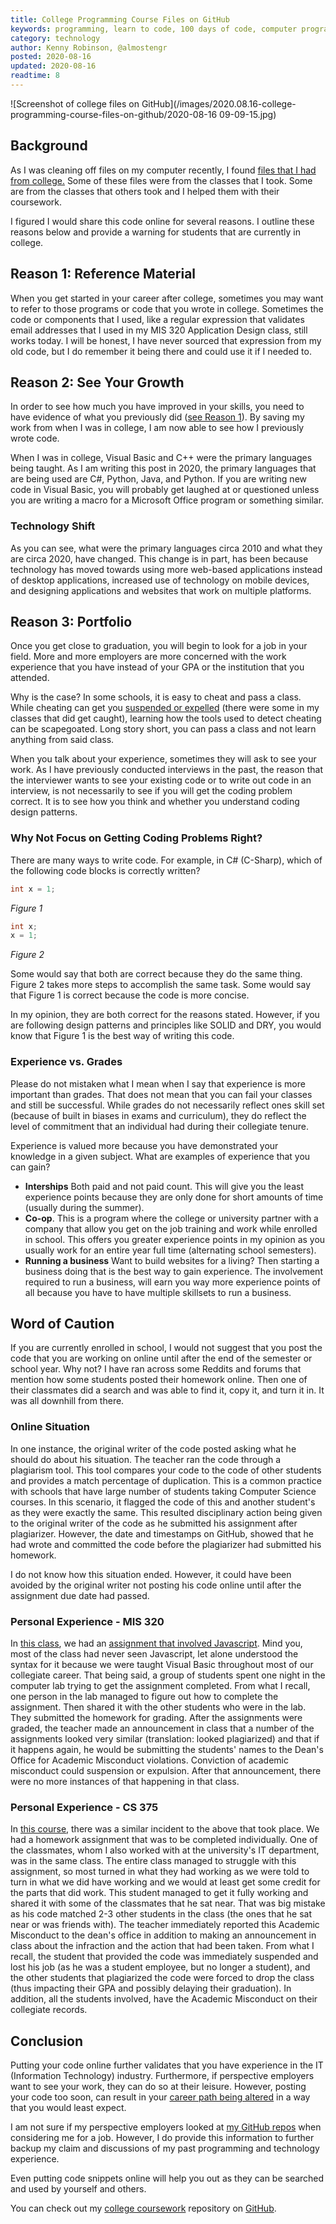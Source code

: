 ```yaml
---
title: College Programming Course Files on GitHub
keywords: programming, learn to code, 100 days of code, computer programming, computer science, management information systems
category: technology
author: Kenny Robinson, @almostengr
posted: 2020-08-16
updated: 2020-08-16
readtime: 8
---
```


![Screenshot of college files on GitHub](/images/2020.08.16-college-programming-course-files-on-github/2020-08-16 09-09-15.jpg)

## Background

As I was cleaning off files on my computer recently, I found
<a href="https://github.com/almostengr/college-coursework" target="_blank">files that I had from college.</a>
Some of these files were from the classes that I took. Some are from the classes that others took and I
helped them with their coursework.

I figured I would share this code online for several reasons. I outline these reasons below and provide
a warning for students that are currently in college.

## Reason 1: Reference Material

When you get started in your career after college, sometimes you may want to refer to those programs
or code that you wrote in college. Sometimes the code or components that I used, like a
regular expression that validates email addresses that I used in my MIS 320 Application Design
class, still works today. I will be honest, I have never sourced that expression from my old code, but I
do remember it being there and could use it if I needed to.

## Reason 2: See Your Growth

In order to see how much you have improved in your skills, you need to have evidence of what you previously
did ([see Reason 1](#reason-1-reference-material)). By saving my work from when I was in college, I am now able to see how I previously
wrote code.

When I was in college, Visual Basic and C++ were the primary languages being taught. As I am writing this
post in 2020, the primary languages that are being used are C#, Python, Java, and Python.
If you are writing new code in Visual Basic, you will probably get laughed at or questioned
unless you are writing a macro for a Microsoft Office program or something similar.

### Technology Shift

As you can see, what were the primary languages circa 2010 and what they are circa 2020, have changed.
This change is in part, has been because technology has moved towards using more
web-based applications instead of desktop applications, increased use of technology on mobile devices,
and designing applications and websites that work on multiple platforms.

## Reason 3: Portfolio

Once you get close to graduation, you will begin to look for a job in your field. More and more
employers are more concerned with the work experience that you have instead of your GPA or the
institution that you attended.

Why is the case? In some schools, it is easy to cheat and pass a class. While cheating can get you
[suspended or expelled](#word-of-caution) (there were some in my classes that did get caught),
learning how the tools used to
detect cheating can be scapegoated. Long story short, you can pass a class and not learn anything
from said class.

When you talk about your experience, sometimes they will ask to see your work. As I have previously
conducted interviews in the past, the reason that the interviewer wants to see your existing code or
to write out code in an interview, is not necessarily to see if you will get the coding problem correct.
It is to see how you think and whether you understand coding design patterns.

### Why Not Focus on Getting Coding Problems Right?

There are many ways to write code. For example, in C# (C-Sharp), which of the following code blocks
is correctly written?

```csharp
int x = 1;
```
*Figure 1*

```csharp
int x;
x = 1;
```
*Figure 2*

Some would say that both are correct because they do the same thing. Figure 2 takes more steps to
accomplish the same task. Some would say that Figure 1 is correct because the code is more concise.

In my opinion, they are both correct for the reasons stated. However, if you are following design
patterns and principles like SOLID and DRY, you would know that Figure 1 is the best way of writing
this code.

### Experience vs. Grades

Please do not mistaken what I mean when I say that experience is more important than grades. That does not
mean that you can fail your classes and still be successful. While grades do not necessarily reflect
ones skill set (because of built in biases in exams and curriculum), they do reflect the level of
commitment that an individual had during their collegiate tenure.

Experience is valued more because you have demonstrated your knowledge in a given subject. What are
examples of experience that you can gain?

* **Interships** Both paid and not paid count. This will give you the least experience points because
they are only done for short amounts of time (usually during the summer).
* **Co-op**. This is a program where the college or university partner with a company that allow
you get on the job training and work while enrolled in school. This offers you greater experience
points in my opinion as you usually work for an entire year full time (alternating school semesters).
* **Running a business** Want to build websites for a living? Then starting a
business doing that is the best way to gain experience. The involvement required to run a business,
will earn you way more experience points of all because you have to have multiple skillsets to
run a business.

## Word of Caution

If you are currently enrolled in school, I would not suggest that you post the code that you are
working on online until after the end of the semester or school year. Why not? I have ran across some
Reddits and forums that mention how some students posted their homework online. Then one of their
classmates did a search and was able to find it, copy it, and turn it in. It was all downhill from there.

### Online Situation

In one instance, the original writer of the code posted asking what he should do about his situation.
The teacher ran the code through a plagiarism tool. This tool compares your code to the
code of other students and provides a match percentage of duplication.
This is a common practice with schools that have large number of students taking Computer Science
courses. In this scenario, it flagged the code of this and another student's as they were exactly the same.
This resulted disciplinary action being given to the original writer of the code as he submitted
his assignment after plagiarizer. However, the date and timestamps on GitHub, showed that he had wrote and
committed the code before the plagiarizer had submitted his homework.

I do not know how this situation ended. However, it could have been avoided by the original writer not
posting his code online until after the assignment due date had passed.

### Personal Experience - MIS 320

In
<a href="https://github.com/almostengr/college-coursework/tree/master/MIS320_201110" target="_blank">this class</a>, we had an
<a href="https://github.com/almostengr/college-coursework/tree/master/MIS320_201110/MIS320_2011-01/MIS%20320%20Assignment%207"
target="_blank">assignment that involved Javascript</a>.
Mind you, most of the class had never seen Javascript, let alone understood the syntax for it because
we were taught Visual Basic throughout most of our collegiate career. That being said, a group of students
spent one night in the computer lab trying to get the assignment completed. From what I recall, one
person in the lab managed to figure out how to complete the assignment. Then shared it with
the other students who were in the lab. They submitted the homework for grading. After the assignments
were graded, the teacher made an announcement in class that a number of the assignments looked very
similar (translation: looked plagiarized) and that if it happens again, he would be submitting the
students' names to the Dean's Office for Academic Misconduct violations. Conviction of academic
misconduct could suspension or expulsion. After that announcement, there were no more instances of that
happening in that class.

### Personal Experience - CS 375

In [this course](https://github.com/almostengr/college-coursework/tree/master/CS375),
there was a similar incident to the above that took place. We had a homework assignment that was
to be completed individually. One of the classmates, whom I also worked with at the university's
IT department, was in the same class. The entire class managed to struggle with this assignment, so most
turned in what they had working as we were told to turn in what we did have working and we would
at least get some credit for the parts that did work.
This student managed to get it fully working and shared it with some
of the classmates that he sat near. That was big mistake as his code matched 2-3 other students in the
class (the ones that he sat near or was friends with). The teacher immediately reported this
Academic Misconduct to the dean's office in addition to
making an announcement in class about the infraction and the action that had been taken.
From what I recall, the student that provided
the code was immediately suspended and lost his job (as he was a student employee, but no longer a student),
and the other students that plagiarized the code were forced
to drop the class (thus impacting their GPA and possibly delaying their graduation). In addition, all
the students involved, have the Academic Misconduct on their collegiate records.

## Conclusion

Putting your code online further validates that you have experience in the IT
(Information Technology) industry. Furthermore, if perspective employers want to see your work, they can do so
at their leisure. However, posting your code too soon, can result in your
[career path being altered](#word-of-caution) in a way that you would least expect.

I am not sure if my perspective employers looked at
<a href="https://github.com/almostengr" target="_blank">my GitHub repos</a> when considering me for a job.
However, I do provide this information to further backup my claim and discussions of my past programming
and technology experience.

Even putting code snippets online will help you out as they can be searched and used by yourself
and others.

You can check out my
<a href="https://github.com/almostengr/college-coursework" target="_blank">college coursework</a>
repository on <a href="https://github.com/almostengr" target="_blank">GitHub</a>.
